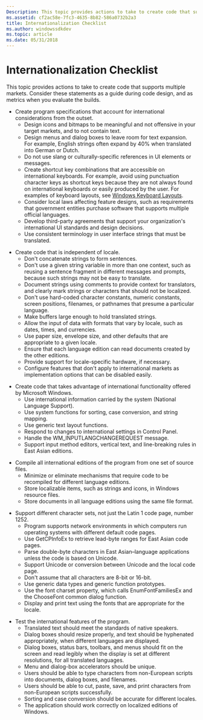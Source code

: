 ```yaml
---
Description: This topic provides actions to take to create code that supports multiple markets. Consider these statements as a guide during code design, and as metrics when you evaluate the builds.
ms.assetid: cf2ac58e-7fc3-4635-8b82-586a0732b2a3
title: Internationalization Checklist
ms.author: windowssdkdev
ms.topic: article
ms.date: 05/31/2018
---
```


# Internationalization Checklist

This topic provides actions to take to create code that supports multiple markets. Consider these statements as a guide during code design, and as metrics when you evaluate the builds.

-   Create program specifications that account for international considerations from the outset.
    -   Design icons and bitmaps to be meaningful and not offensive in your target markets, and to not contain text.
    -   Design menus and dialog boxes to leave room for text expansion. For example, English strings often expand by 40% when translated into German or Dutch.
    -   Do not use slang or culturally-specific references in UI elements or messages.
    -   Create shortcut key combinations that are accessible on international keyboards. For example, avoid using punctuation character keys as shortcut keys because they are not always found on international keyboards or easily produced by the user. For examples of keyboard layouts, see [Windows Keyboard Layouts](http://go.microsoft.com/fwlink/p/?linkid=177657).
    -   Consider local laws affecting feature designs, such as requirements that government entities purchase software that supports multiple official languages.
    -   Develop third-party agreements that support your organization's international UI standards and design decisions.
    -   Use consistent terminology in user interface strings that must be translated.

<!-- -->

-   Create code that is independent of locale.
    -   Don't concatenate strings to form sentences.
    -   Don't use a given string variable in more than one context, such as reusing a sentence fragment in different messages and prompts, because such strings may not be easy to translate.
    -   Document strings using comments to provide context for translators, and clearly mark strings or characters that should not be localized.
    -   Don't use hard-coded character constants, numeric constants, screen positions, filenames, or pathnames that presume a particular language.
    -   Make buffers large enough to hold translated strings.
    -   Allow the input of data with formats that vary by locale, such as dates, times, and currencies.
    -   Use paper size, envelope size, and other defaults that are appropriate to a given locale.
    -   Ensure that each language edition can read documents created by the other editions.
    -   Provide support for locale-specific hardware, if necessary.
    -   Configure features that don't apply to international markets as implementation options that can be disabled easily.

<!-- -->

-   Create code that takes advantage of international functionality offered by Microsoft Windows.
    -   Use international information carried by the system (National Language Support).
    -   Use system functions for sorting, case conversion, and string mapping.
    -   Use generic text layout functions.
    -   Respond to changes to international settings in Control Panel.
    -   Handle the WM\_INPUTLANGCHANGEREQUEST message.
    -   Support input method editors, vertical text, and line-breaking rules in East Asian editions.

<!-- -->

-   Compile all international editions of the program from one set of source files.
    -   Minimize or eliminate mechanisms that require code to be recompiled for different language editions.
    -   Store localizable items, such as strings and icons, in Windows resource files.
    -   Store documents in all language editions using the same file format.

<!-- -->

-   Support different character sets, not just the Latin 1 code page, number 1252.
    -   Program supports network environments in which computers run operating systems with different default code pages.
    -   Use GetCPInfoEx to retrieve lead-byte ranges for East Asian code pages.
    -   Parse double-byte characters in East Asian–language applications unless the code is based on Unicode.
    -   Support Unicode or conversion between Unicode and the local code page.
    -   Don't assume that all characters are 8-bit or 16-bit.
    -   Use generic data types and generic function prototypes.
    -   Use the font charset property, which calls EnumFontFamiliesEx and the ChooseFont common dialog function.
    -   Display and print text using the fonts that are appropriate for the locale.

<!-- -->

-   Test the international features of the program.
    -   Translated text should meet the standards of native speakers.
    -   Dialog boxes should resize properly, and text should be hyphenated appropriately, when different languages are displayed.
    -   Dialog boxes, status bars, toolbars, and menus should fit on the screen and read legibly when the display is set at different resolutions, for all translated languages.
    -   Menu and dialog-box accelerators should be unique.
    -   Users should be able to type characters from non-European scripts into documents, dialog boxes, and filenames.
    -   Users should be able to cut, paste, save, and print characters from non-European scripts successfully.
    -   Sorting and case conversion should be accurate for different locales.
    -   The application should work correctly on localized editions of Windows.

 

 



